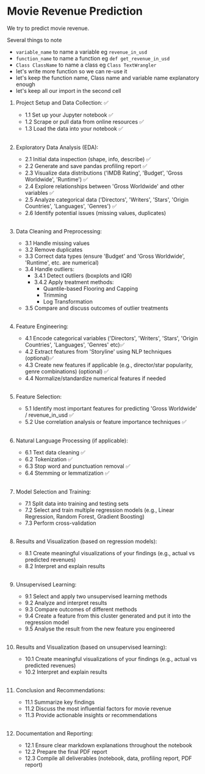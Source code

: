 # Movie Revenue Prediction

We try to predict movie revenue.

Several things to note

- `variable_name` to name a variable eg `revenue_in_usd`
- `function_name` to name a function eg `def get_revenue_in_usd`
- `Class ClassName` to name a class eg `Class TextWrangler`
- let's write more function so we can re-use it
- let's keep the function name, Class name and variable name explanatory enough
  <br />
- let's keep all our import in the second cell

1. Project Setup and Data Collection: ✅
    - 1.1 Set up your Jupyter notebook ✅
    - 1.2 Scrape or pull data from online resources ✅
    - 1.3 Load the data into your notebook ✅ <br /><br />

2. Exploratory Data Analysis (EDA):
    - 2.1 Initial data inspection (shape, info, describe) ✅
    - 2.2 Generate and save pandas profiling report ✅
    - 2.3 Visualize data distributions ('IMDB Rating', 'Budget', 'Gross Worldwide', 'Runtime') ✅
    - 2.4 Explore relationships between 'Gross Worldwide' and other variables ✅
    - 2.5 Analyze categorical data ('Directors', 'Writers', 'Stars', 'Origin Countries', 'Languages', 'Genres') ✅
    - 2.6 Identify potential issues (missing values, duplicates)<br /><br />

3. Data Cleaning and Preprocessing:
    - 3.1 Handle missing values
    - 3.2 Remove duplicates
    - 3.3 Correct data types (ensure 'Budget' and 'Gross Worldwide', 'Runtime', etc. are numerical)
    - 3.4 Handle outliers:
        - 3.4.1 Detect outliers (boxplots and IQR)
        - 3.4.2 Apply treatment methods:
            - Quantile-based Flooring and Capping
            - Trimming
            - Log Transformation
    - 3.5 Compare and discuss outcomes of outlier treatments<br /><br />

4. Feature Engineering:
    - 4.1 Encode categorical variables ('Directors', 'Writers', 'Stars', 'Origin Countries', 'Languages', 'Genres' etc)✅
    - 4.2 Extract features from 'Storyline' using NLP techniques (optional)✅
    - 4.3 Create new features if applicable (e.g., director/star popularity, genre combinations) (optional) ✅
    - 4.4 Normalize/standardize numerical features if needed<br /><br />

5. Feature Selection:
    - 5.1 Identify most important features for predicting 'Gross Worldwide' / revenue_in_usd ✅
    - 5.2 Use correlation analysis or feature importance techniques ✅ <br /><br />

6. Natural Language Processing (if applicable):
    - 6.1 Text data cleaning ✅
    - 6.2 Tokenization ✅
    - 6.3 Stop word and punctuation removal ✅
    - 6.4 Stemming or lemmatization ✅ <br /><br />

7. Model Selection and Training:
    - 7.1 Split data into training and testing sets
    - 7.2 Select and train multiple regression models (e.g., Linear Regression, Random Forest, Gradient Boosting)
    - 7.3 Perform cross-validation<br /><br />

8. Results and Visualization (based on regression models):
    - 8.1 Create meaningful visualizations of your findings (e.g., actual vs predicted revenues)
    - 8.2 Interpret and explain results<br /><br />

9. Unsupervised Learning:
    - 9.1 Select and apply two unsupervised learning methods
    - 9.2 Analyze and interpret results
    - 9.3 Compare outcomes of different methods
    - 9.4 Create a feature from this cluster generated and put it into the regression model
    - 9.5 Analyse the result from the new feature you engineered  <br /><br />

10. Results and Visualization (based on unsupervised learning):
    - 10.1 Create meaningful visualizations of your findings (e.g., actual vs predicted revenues)
    - 10.2 Interpret and explain results<br /><br />

11. Conclusion and Recommendations:
    - 11.1 Summarize key findings
    - 11.2 Discuss the most influential factors for movie revenue
    - 11.3 Provide actionable insights or recommendations<br /><br />

12. Documentation and Reporting:
    - 12.1 Ensure clear markdown explanations throughout the notebook
    - 12.2 Prepare the final PDF report
    - 12.3 Compile all deliverables (notebook, data, profiling report, PDF report)<br /><br />
